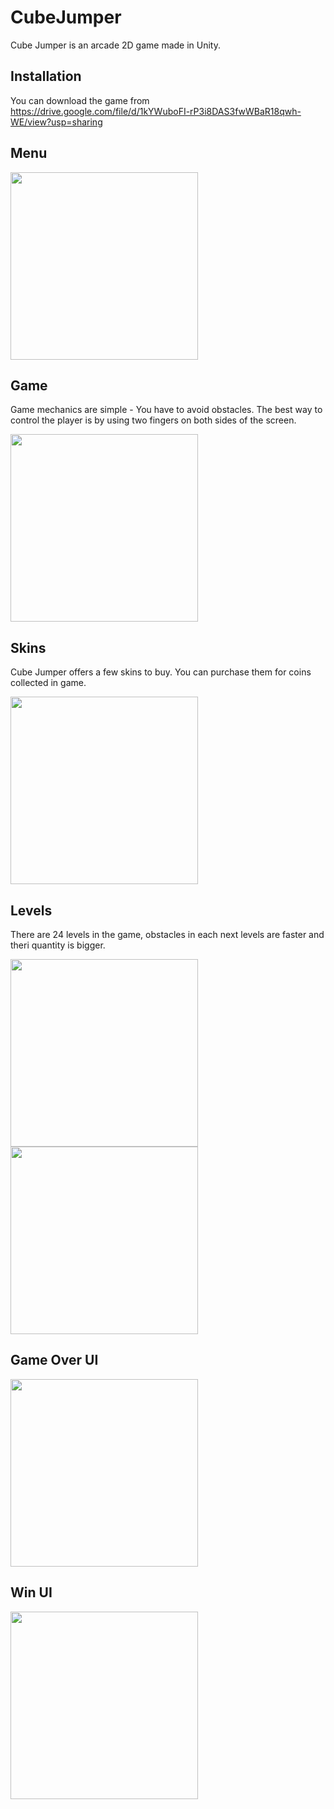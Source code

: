 # CubeJumper

Cube Jumper is an arcade 2D game made in Unity. 

## Installation
You can download the game from https://drive.google.com/file/d/1kYWuboFI-rP3i8DAS3fwWBaR18qwh-WE/view?usp=sharing

## Menu

<img src="https://github.com/Fiiranek/CubeJumper/blob/master/Images/Menu.jpg" width="300"/>

## Game
Game mechanics are simple - You have to avoid obstacles. The best way to control the player is by using two fingers on both sides of the screen.

<img src="https://github.com/Fiiranek/CubeJumper/blob/master/Images/Game.jpg" width="300"/>

## Skins
Cube Jumper offers a few skins to buy. You can purchase them for coins collected in game.

<img src="https://github.com/Fiiranek/CubeJumper/blob/master/Images/Skins.jpg" width="300"/>

## Levels
There are 24 levels in the game, obstacles in each next levels are faster and theri quantity is bigger.

<img src="https://github.com/Fiiranek/CubeJumper/blob/master/Images/Levels1.jpg" width="300"/>

<img src="https://github.com/Fiiranek/CubeJumper/blob/master/Images/Levels2.jpg" width="300"/>

## Game Over UI

<img src="https://github.com/Fiiranek/CubeJumper/blob/master/Images/GameOver.jpg" width="300"/>

## Win UI

<img src="https://github.com/Fiiranek/CubeJumper/blob/master/Images/Win.jpg" width="300"/>
